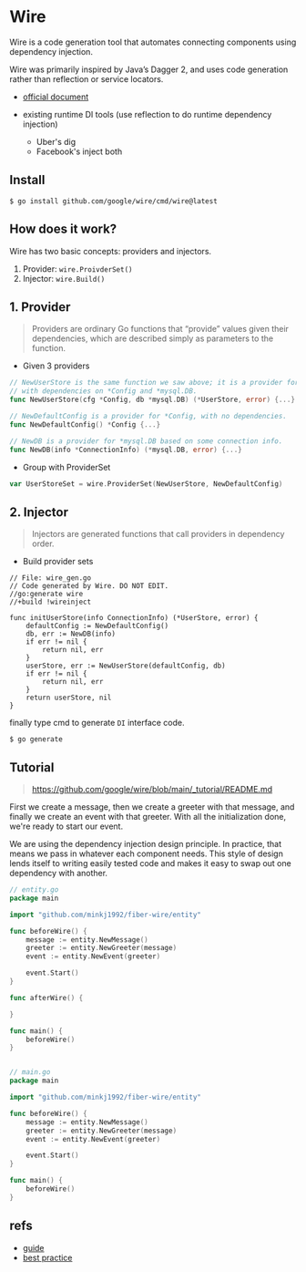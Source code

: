 # Wire

Wire is a code generation tool that automates connecting components using dependency injection.

Wire was primarily inspired by Java’s Dagger 2, and uses code generation rather than reflection or service locators.

- [official document](https://go.dev/blog/wire)

- existing runtime DI tools (use reflection to do runtime dependency injection)
  - Uber's dig
  - Facebook's inject both


## Install
```
$ go install github.com/google/wire/cmd/wire@latest
```

## How does it work?
Wire has two basic concepts: providers and injectors.

1. Provider: `wire.ProivderSet()`
2. Injector: `wire.Build()`

## 1. Provider
> Providers are ordinary Go functions that “provide” values given their dependencies, which are described simply as parameters to the function.

- Given 3 providers
```go
// NewUserStore is the same function we saw above; it is a provider for UserStore,
// with dependencies on *Config and *mysql.DB.
func NewUserStore(cfg *Config, db *mysql.DB) (*UserStore, error) {...}

// NewDefaultConfig is a provider for *Config, with no dependencies.
func NewDefaultConfig() *Config {...}

// NewDB is a provider for *mysql.DB based on some connection info.
func NewDB(info *ConnectionInfo) (*mysql.DB, error) {...}
```
- Group with ProviderSet

```go
var UserStoreSet = wire.ProviderSet(NewUserStore, NewDefaultConfig)
```
## 2. Injector
> Injectors are generated functions that call providers in dependency order.


- Build provider sets
```
// File: wire_gen.go
// Code generated by Wire. DO NOT EDIT.
//go:generate wire
//+build !wireinject

func initUserStore(info ConnectionInfo) (*UserStore, error) {
    defaultConfig := NewDefaultConfig()
    db, err := NewDB(info)
    if err != nil {
        return nil, err
    }
    userStore, err := NewUserStore(defaultConfig, db)
    if err != nil {
        return nil, err
    }
    return userStore, nil
}
```

finally type cmd to generate `DI` interface code.

```
$ go generate
```

## Tutorial
> https://github.com/google/wire/blob/main/_tutorial/README.md

First we create a message, then we create a greeter with that message, and finally we create an event with that greeter. With all the initialization done, we're ready to start our event.

We are using the dependency injection design principle. In practice, that means we pass in whatever each component needs. This style of design lends itself to writing easily tested code and makes it easy to swap out one dependency with another.

```go
// entity.go
package main

import "github.com/minkj1992/fiber-wire/entity"

func beforeWire() {
	message := entity.NewMessage()
	greeter := entity.NewGreeter(message)
	event := entity.NewEvent(greeter)

	event.Start()
}

func afterWire() {

}

func main() {
	beforeWire()
}


// main.go
package main

import "github.com/minkj1992/fiber-wire/entity"

func beforeWire() {
	message := entity.NewMessage()
	greeter := entity.NewGreeter(message)
	event := entity.NewEvent(greeter)

	event.Start()
}

func main() {
	beforeWire()
}

```


## refs
- [guide](https://github.com/google/wire/blob/main/docs/guide.md)
- [best practice](https://github.com/google/wire/blob/main/docs/best-practices.md)
